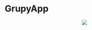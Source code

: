 # GrupyApp

<p align="center">
 <a href=https://github.com/GrupyApp/GrupyApp/issues" alt="Open issues">
        <img src="https://img.shields.io/bitbucket/issues-raw/arnauparrilla/GrupyApp" /></a>
 
</p>


